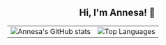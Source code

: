 <h2 align="center">Hi, I'm Annesa! 👋 </h2>


<table>
  <tr>
    <td>
      <img src="https://github-readme-stats.vercel.app/api?username=ByteMe-geek&count_private=true&show_icons=true&theme=radical&hide_rank=false" alt="Annesa's GitHub stats" />
    </td>
    <td>
      <img src="https://github-readme-stats.vercel.app/api/top-langs/?username=ByteMe-geek&layout=compact&theme=radical" alt="Top Languages" />
    </td>
  </tr>
</table>

